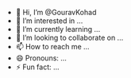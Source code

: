 - 👋 Hi, I’m @GouravKohad
- 👀 I’m interested in ...
- 🌱 I’m currently learning ...
- 💞️ I’m looking to collaborate on ...
- 📫 How to reach me ...
- 😄 Pronouns: ...
- ⚡ Fun fact: ...

<!---
GouravKohad/GouravKohad is a ✨ special ✨ repository because its `README.md` (this file) appears on your GitHub profile.
You can click the Preview link to take a look at your changes.
--->
